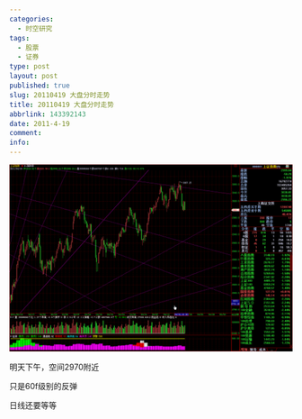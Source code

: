 ```yaml
---
categories:
  - 时空研究
tags:
  - 股票
  - 证券
type: post
layout: post
published: true
slug: 20110419 大盘分时走势
title: 20110419 大盘分时走势
abbrlink: 143392143
date: 2011-4-19
comment:
info:
---
```

![20110419-0](/images/20110419-0.gif)

明天下午，空间2970附近

只是60f级别的反弹

日线还要等等